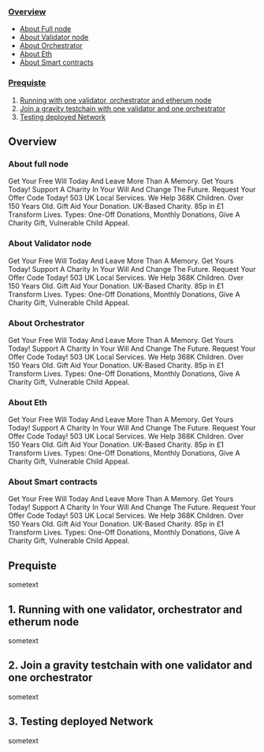 ### [ Overview ](#over)
  * [About Full node](#fullnode)
  * [About Validator node](#vNode)
  * [About Orchestrator](#Orchestrator)
  * [About Eth](#Eth)
  * [About Smart contracts](#SC)
### [ Prequiste ](#pre)
1. [Running with one validator, orchestrator and etherum node](#step1)
2. [Join a gravity testchain with one validator and one orchestrator](#step2)
3. [Testing deployed Network](#step3)



<a name="over"></a>
##  Overview
<a name="fullnode"></a>
### About full node
Get Your Free Will Today And Leave More Than A Memory. Get Yours Today! Support A Charity In Your Will And Change The Future. Request Your Offer Code Today! 503 UK Local Services. We Help 368K Children. Over 150 Years Old. Gift Aid Your Donation. UK-Based Charity. 85p in £1 Transform Lives. Types: One-Off Donations, Monthly Donations, Give A Charity Gift, Vulnerable Child Appeal.

<a name="vNode"></a>
### About Validator node
Get Your Free Will Today And Leave More Than A Memory. Get Yours Today! Support A Charity In Your Will And Change The Future. Request Your Offer Code Today! 503 UK Local Services. We Help 368K Children. Over 150 Years Old. Gift Aid Your Donation. UK-Based Charity. 85p in £1 Transform Lives. Types: One-Off Donations, Monthly Donations, Give A Charity Gift, Vulnerable Child Appeal.

<a name="Orchestrator"></a>
### About Orchestrator
Get Your Free Will Today And Leave More Than A Memory. Get Yours Today! Support A Charity In Your Will And Change The Future. Request Your Offer Code Today! 503 UK Local Services. We Help 368K Children. Over 150 Years Old. Gift Aid Your Donation. UK-Based Charity. 85p in £1 Transform Lives. Types: One-Off Donations, Monthly Donations, Give A Charity Gift, Vulnerable Child Appeal.

<a name="Eth"></a>
### About Eth
Get Your Free Will Today And Leave More Than A Memory. Get Yours Today! Support A Charity In Your Will And Change The Future. Request Your Offer Code Today! 503 UK Local Services. We Help 368K Children. Over 150 Years Old. Gift Aid Your Donation. UK-Based Charity. 85p in £1 Transform Lives. Types: One-Off Donations, Monthly Donations, Give A Charity Gift, Vulnerable Child Appeal.

<a name="SC"></a>
### About Smart contracts
Get Your Free Will Today And Leave More Than A Memory. Get Yours Today! Support A Charity In Your Will And Change The Future. Request Your Offer Code Today! 503 UK Local Services. We Help 368K Children. Over 150 Years Old. Gift Aid Your Donation. UK-Based Charity. 85p in £1 Transform Lives. Types: One-Off Donations, Monthly Donations, Give A Charity Gift, Vulnerable Child Appeal.

<a name="pre"></a>
##  Prequiste

sometext

<a name="step1"></a>
## 1. Running with one validator, orchestrator and etherum node

sometext

<a name="step2"></a>
## 2. Join a gravity testchain with one validator and one orchestrator

sometext

<a name="step3"></a>
## 3. Testing deployed Network

sometext


